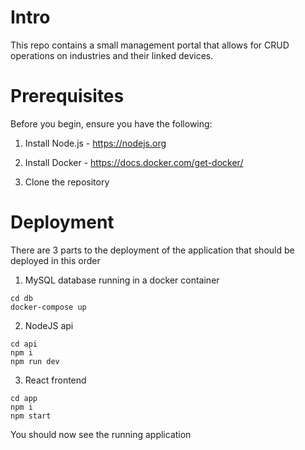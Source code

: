# Intro

This repo contains a small management portal that allows for CRUD operations on industries and their linked devices.

# Prerequisites

Before you begin, ensure you have the following:

1. Install Node.js - https://nodejs.org

2. Install Docker - https://docs.docker.com/get-docker/

3. Clone the repository

# Deployment

There are 3 parts to the deployment of the application that should be deployed in this order

1. MySQL database running in a docker container

```
cd db
docker-compose up
```

2. NodeJS api

```
cd api
npm i
npm run dev
```

3. React frontend

```
cd app
npm i
npm start
```

You should now see the running application

